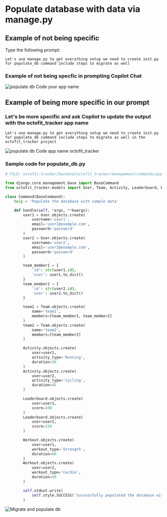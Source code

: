 # Populate database with data via manage.py

## Example of not being specific

Type the following prompt:

```text
Let's use manage.py to get everything setup we need to create init.py for populate_db command include steps to migrate as well
```

### Example of not being specfic in prompting Copilot Chat

![populate db Code your app name](./5_1_PopulateDbCodeYourAppNameFirst.png)

## Example of being more specific in our prompt

### Let's be more specific and ask Copilot to update the output with the octofit_tracker app name

```text
Let's use manage.py to get everything setup we need to create init.py for populate_db command include steps to migrate as well in the octofit_tracker project
```

![populate db Code app name octofit_tracker](./5_2_PopulateDbCodeOctoFitAppSecond.png)

### Sample code for populate_db.py

```python
# FILE: octofit-tracker/backend/octofit_tracker/management/commands/populate_db.py

from django.core.management.base import BaseCommand
from octofit_tracker.models import User, Team, Activity, Leaderboard, Workout

class Command(BaseCommand):
    help = 'Populate the database with sample data'

    def handle(self, *args, **kwargs):
        user1 = User.objects.create(
            username='user1',
            email='user1@example.com',
            password='password'
        )
        user2 = User.objects.create(
            username='user2',
            email='user2@example.com',
            password='password'
        )

        team_member1 = {
            'id': str(user1.id),
            'user': user1.to_dict()
        }
        team_member2 = {
            'id': str(user2.id),
            'user': user2.to_dict()
        }

        team1 = Team.objects.create(
            name='team1',
            members=[team_member1, team_member2]
        )
        team2 = Team.objects.create(
            name='team2',
            members=[team_member2]
        )

        Activity.objects.create(
            user=user1,
            activity_type='Running',
            duration=30
        )
        Activity.objects.create(
            user=user2,
            activity_type='Cycling',
            duration=45
        )

        Leaderboard.objects.create(
            user=user1,
            score=100
        )
        Leaderboard.objects.create(
            user=user2,
            score=150
        )

        Workout.objects.create(
            user=user1,
            workout_type='Strength',
            duration=60
        )
        Workout.objects.create(
            user=user2,
            workout_type='Cardio',
            duration=40
        )

        self.stdout.write(
            self.style.SUCCESS('Successfully populated the database with sample data')
        )
```

![Migrate and populate db](./5_3_MigratePopulateDb.png)

